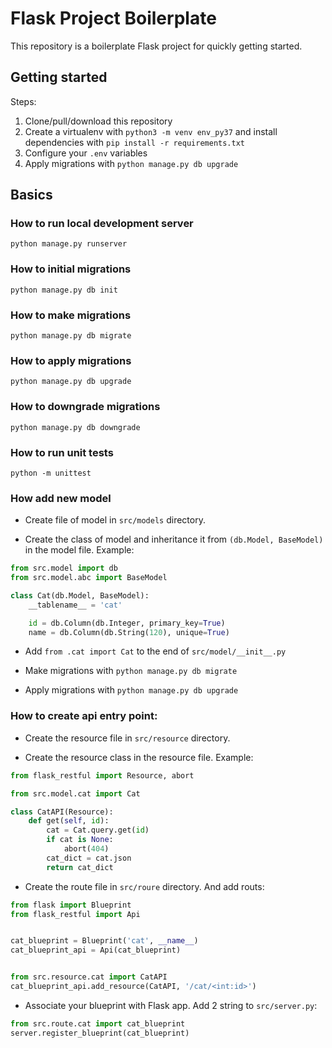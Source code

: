 # Flask Project Boilerplate

This repository is a boilerplate Flask project for quickly getting started.

## Getting started

Steps:

1. Clone/pull/download this repository
2. Create a virtualenv with `python3 -m venv env_py37` and install dependencies with `pip install -r requirements.txt`
4. Configure your `.env` variables
5. Apply migrations with `python manage.py db upgrade`

## Basics

### How to run local development server

    python manage.py runserver
    
### How to initial migrations

    python manage.py db init
    
### How to make migrations

    python manage.py db migrate
    
### How to apply migrations

    python manage.py db upgrade
    
### How to downgrade migrations

    python manage.py db downgrade

### How to run unit tests

    python -m unittest
    
### How add new model

* Create file of model in `src/models` directory.

* Create the class of model and inheritance it from `(db.Model, BaseModel)` in the model file. Example:

```python
from src.model import db
from src.model.abc import BaseModel

class Cat(db.Model, BaseModel):
    __tablename__ = 'cat'

    id = db.Column(db.Integer, primary_key=True)
    name = db.Column(db.String(120), unique=True)
```

* Add `from .cat import Cat` to the end of `src/model/__init__.py`

* Make migrations with `python manage.py db migrate`

* Apply migrations with `python manage.py db upgrade`

### How to create api entry point:

* Create the resource file in `src/resource` directory.

* Create the resource class in the resource file. Example:

```python
from flask_restful import Resource, abort

from src.model.cat import Cat

class CatAPI(Resource):
    def get(self, id):
        cat = Cat.query.get(id)
        if cat is None:
            abort(404)
        cat_dict = cat.json
        return cat_dict
```

* Create the route file in `src/roure` directory. And add routs:

```python
from flask import Blueprint
from flask_restful import Api


cat_blueprint = Blueprint('cat', __name__)
cat_blueprint_api = Api(cat_blueprint)


from src.resource.cat import CatAPI
cat_blueprint_api.add_resource(CatAPI, '/cat/<int:id>')
```

* Associate your blueprint with Flask app. Add 2 string to `src/server.py`:

```python
from src.route.cat import cat_blueprint
server.register_blueprint(cat_blueprint)
```
